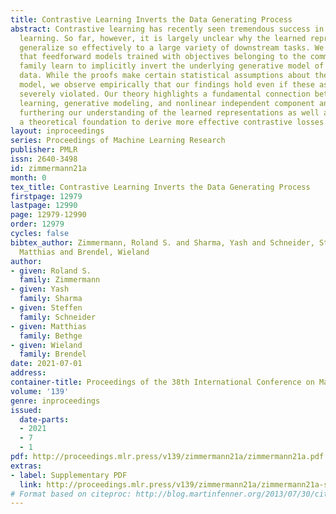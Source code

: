 ```yaml
---
title: Contrastive Learning Inverts the Data Generating Process
abstract: Contrastive learning has recently seen tremendous success in self-supervised
  learning. So far, however, it is largely unclear why the learned representations
  generalize so effectively to a large variety of downstream tasks. We here prove
  that feedforward models trained with objectives belonging to the commonly used InfoNCE
  family learn to implicitly invert the underlying generative model of the observed
  data. While the proofs make certain statistical assumptions about the generative
  model, we observe empirically that our findings hold even if these assumptions are
  severely violated. Our theory highlights a fundamental connection between contrastive
  learning, generative modeling, and nonlinear independent component analysis, thereby
  furthering our understanding of the learned representations as well as providing
  a theoretical foundation to derive more effective contrastive losses.
layout: inproceedings
series: Proceedings of Machine Learning Research
publisher: PMLR
issn: 2640-3498
id: zimmermann21a
month: 0
tex_title: Contrastive Learning Inverts the Data Generating Process
firstpage: 12979
lastpage: 12990
page: 12979-12990
order: 12979
cycles: false
bibtex_author: Zimmermann, Roland S. and Sharma, Yash and Schneider, Steffen and Bethge,
  Matthias and Brendel, Wieland
author:
- given: Roland S.
  family: Zimmermann
- given: Yash
  family: Sharma
- given: Steffen
  family: Schneider
- given: Matthias
  family: Bethge
- given: Wieland
  family: Brendel
date: 2021-07-01
address:
container-title: Proceedings of the 38th International Conference on Machine Learning
volume: '139'
genre: inproceedings
issued:
  date-parts:
  - 2021
  - 7
  - 1
pdf: http://proceedings.mlr.press/v139/zimmermann21a/zimmermann21a.pdf
extras:
- label: Supplementary PDF
  link: http://proceedings.mlr.press/v139/zimmermann21a/zimmermann21a-supp.pdf
# Format based on citeproc: http://blog.martinfenner.org/2013/07/30/citeproc-yaml-for-bibliographies/
---
```

